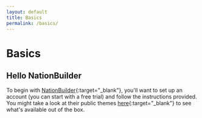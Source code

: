 ```yaml
---
layout: default
title: Basics
permalink: /basics/
---
```


# Basics

## Hello NationBuilder

To begin with [NationBuilder](http://nationbuilder.com/){:target="_blank"}, you'll want to set up an account (you can start with a free trial) and follow the instructions provided. You might take a look at their public themes [here](http://nationbuilder.com/public_themes){:target="_blank"} to see what's available out of the box.
